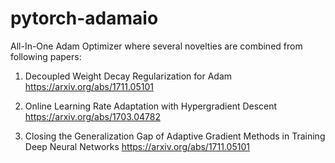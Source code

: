 # pytorch-adamaio
All-In-One Adam Optimizer where several novelties are combined from following papers:

1) Decoupled Weight Decay Regularization for Adam
https://arxiv.org/abs/1711.05101

2) Online Learning Rate Adaptation with Hypergradient Descent
https://arxiv.org/abs/1703.04782

3) Closing the Generalization Gap of Adaptive Gradient Methods in Training Deep Neural Networks
https://arxiv.org/abs/1711.05101
